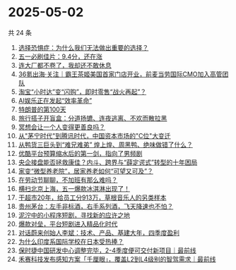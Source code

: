 # 2025-05-02

共 24 条

<!-- BEGIN 36KR -->
<!-- 最后更新时间 2025-05-02 06:24:54 +0800 -->
1. [选择恐惧症：为什么我们无法做出重要的选择？](https://36kr.com/p/3240207360753288)
1. [五一必刷佳片：9.4分，还在涨](https://36kr.com/p/3273287764730248)
1. [连大厂都不卷了，我却还不敢休息](https://36kr.com/p/3273361430323335)
1. [36氪出海·关注｜霸王茶姬美国首家门店开业，前麦当劳国际CMO加入高管团队](https://36kr.com/p/3273352771903881)
1. [淘宝“小时达”变“闪购”，即时零售“战火再起”？](https://36kr.com/p/3272759747027072)
1. [AI娱乐正在发起“效率革命”](https://36kr.com/p/3272669783302272)
1. [特朗普的第100天](https://36kr.com/p/3272702716682627)
1. [旅行搭子开盲盒：分道扬镳、连夜逃离、不欢而散拉黑](https://36kr.com/p/3272608739926151)
1. [冥想会让一个人变得更善良吗？](https://36kr.com/p/3243007282019970)
1. [从"茅宁时代"到腾讯时代，中国资本市场的"C位"大变迁](https://36kr.com/p/3272593238091265)
1. [从鸭货三巨头到“难兄难弟” 煌上煌、周黑鸭、绝味做错了什么？](https://36kr.com/p/3273363843261957)
1. [优酷平台预算缩水后的第一剑，指向了男频剧](https://36kr.com/p/3273356054980100)
1. [央企接盘能否拯救康佳？内斗、跨界与“薛定谔式”转型的十年困局](https://36kr.com/p/3272676080150016)
1. [家变“微型养老院”，居家养老如何“可望又可及”？](https://36kr.com/p/3273416668373126)
1. [在劳动节聊聊，不加班有那么难吗？](https://36kr.com/p/3273414345072775)
1. [横扫北京上海，五一爆款冰淇淋出现了！](https://36kr.com/p/3273375832859009)
1. [干超市20年，给员工分913万，草根音乐人的另类样本](https://36kr.com/p/3272671971697030)
1. [贵州茅台：左手非标酒，右手系列酒，飞天降速也不怕？](https://36kr.com/p/3273394763227526)
1. [泥泞中的小程序短剧，寻找新的应许之地](https://36kr.com/p/3272797044483591)
1. [爆款对垒，平台短剧进入精品化时代](https://36kr.com/p/3272648639783305)
1. [对话蔚来创始人李斌：技术、产品、基建大年，四季度盈利](https://36kr.com/p/3273291500576897)
1. [为什么印度系国际学校在日本受热捧？](https://36kr.com/p/3273321213780101)
1. [保时捷中国研发中心调整完毕，2-4季度便可交付新项目｜最前线](https://36kr.com/p/3213470658055305)
1. [禾赛科技发布感知方案「千厘眼」，覆盖L2到L4级别的智驾需求｜最前线](https://36kr.com/p/3261061655969923)
<!-- END 36KR -->